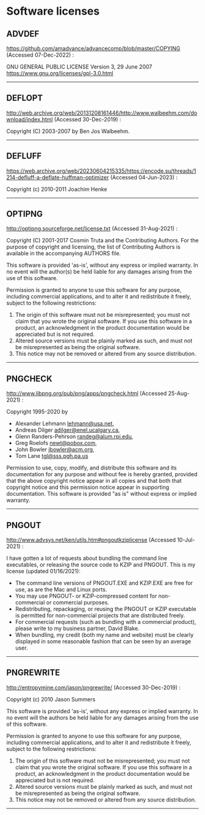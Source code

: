 # Software licenses

## ADVDEF
https://github.com/amadvance/advancecomp/blob/master/COPYING
(Accessed 07-Dec-2022) :

GNU GENERAL PUBLIC LICENSE Version 3, 29 June 2007  
https://www.gnu.org/licenses/gpl-3.0.html

---

## DEFLOPT
http://web.archive.org/web/20131208161446/http://www.walbeehm.com/download/index.html 
(Accessed 30-Dec-2019) :

Copyright (C) 2003-2007 by Ben Jos Walbeehm.

---

## DEFLUFF
https://web.archive.org/web/20230604215335/https://encode.su/threads/1214-defluff-a-deflate-huffman-optimizer 
(Accessed 04-Jun-2023) :

Copyright (c) 2010-2011 Joachim Henke

---

## OPTIPNG
http://optipng.sourceforge.net/license.txt
(Accessed 31-Aug-2021) :

Copyright (C) 2001-2017 Cosmin Truta and the Contributing Authors.
For the purpose of copyright and licensing, the list of Contributing Authors is available in the accompanying AUTHORS file.

This software is provided 'as-is', without any express or implied warranty.  In no event will the author(s) be held liable for any damages arising from the use of this software.

Permission is granted to anyone to use this software for any purpose, including commercial applications, and to alter it and redistribute it freely, subject to the following restrictions:

1. The origin of this software must not be misrepresented; you must not claim that you wrote the original software.  If you use this software in a product, an acknowledgment in the product documentation would be appreciated but is not required.
2. Altered source versions must be plainly marked as such, and must not be misrepresented as being the original software.
3. This notice may not be removed or altered from any source distribution.

---

## PNGCHECK
http://www.libpng.org/pub/png/apps/pngcheck.html
(Accessed 25-Aug-2021) :

Copyright 1995-2020 by
- Alexander Lehmann <lehmann@usa.net>,
- Andreas Dilger <adilger@enel.ucalgary.ca>,
- Glenn Randers-Pehrson <randeg@alum.rpi.edu>,
- Greg Roelofs <newt@pobox.com>,
- John Bowler <jbowler@acm.org>,
- Tom Lane <tgl@sss.pgh.pa.us>

 Permission to use, copy, modify, and distribute this software and its documentation for any purpose and without fee is hereby granted, provided that the above copyright notice appear in all copies and that both that copyright notice and this permission notice appear in supporting documentation.  This software is provided "as is" without express or implied warranty.

--- 

## PNGOUT
http://www.advsys.net/ken/utils.htm#pngoutkziplicense
(Accessed 10-Jul-2021) :

I have gotten a lot of requests about bundling the command line executables, or releasing the source code to KZIP and PNGOUT. This is my license (updated 01/16/2021):

- The command line versions of PNGOUT.EXE and KZIP.EXE are free for use, as are the Mac and Linux ports.
- You may use PNGOUT- or KZIP-compressed content for non-commercial or commercial purposes.
- Redistributing, repackaging, or reusing the PNGOUT or KZIP executable is permitted for non-commercial projects that are distributed freely.
- For commercial requests (such as bundling with a commercial product), please write to my business partner, David Blake.
- When bundling, my credit (both my name and website) must be clearly displayed in some reasonable fashion that can be seen by an average user.

---

## PNGREWRITE
http://entropymine.com/jason/pngrewrite/
(Accessed 30-Dec-2019) :

Copyright (c) 2010 Jason Summers

This software is provided 'as-is', without any express or implied
warranty. In no event will the authors be held liable for any damages
arising from the use of this software.

Permission is granted to anyone to use this software for any purpose,
including commercial applications, and to alter it and redistribute it
freely, subject to the following restrictions:

1. The origin of this software must not be misrepresented; you must not claim that you wrote the original software. If you use this software in a product, an acknowledgment in the product documentation would be appreciated but is not required.
2. Altered source versions must be plainly marked as such, and must not be misrepresented as being the original software.
3. This notice may not be removed or altered from any source distribution.

---
